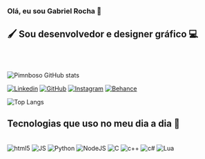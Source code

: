 ### Olá, eu sou Gabriel Rocha 👋
## 🖌️ Sou desenvolvedor e designer gráfico 💻
<br>
<br>

![Pimnboso GitHub stats](https://github-readme-stats.vercel.app/api?username=Pimnboso&show_icons=true&theme=tokyonight)

[![Linkedin](https://img.shields.io/badge/LinkedIn-0077B5?style=for-the-badge&logo=linkedin&logoColor=white)](https://www.linkedin.com/in/gabriel-francisco-rocha-351174255/)
[![GitHub](https://img.shields.io/badge/GitHub-100000?style=for-the-badge&logo=github&logoColor=white)](https://github.com/pimnboso)
[![Instagram](https://img.shields.io/badge/Instagram-E4405F?style=for-the-badge&logo=instagram&logoColor=white)](https://www.instagram.com/_.gbrielr/)
[![Behance](https://img.shields.io/badge/-Behance-blue?style=for-the-badge&logo=behance&logoColor=white)](https://www.behance.net/gabrielrocha96)

![Top Langs](https://github-readme-stats.vercel.app/api/top-langs/?username=Pimnboso&hide_progress=true)

## Tecnologias que uso no meu dia a dia 🧠
<div style="display: inline_block"><br/>
  <img align="center" alt="html5" src="https://img.shields.io/badge/HTML5-E34F26?style=for-the-badge&logo=html5&logoColor=white" />
  <img align="center" alt="JS" src="https://img.shields.io/badge/JavaScript-F7DF1E?style=for-the-badge&logo=javascript&logoColor=black" />
   <img align="center" alt="Python" src="https://img.shields.io/badge/Python-3776AB?style=for-the-badge&logo=python&logoColor=white" />
   <img align="center" alt="NodeJS" src="https://img.shields.io/badge/Node.js-43853D?style=for-the-badge&logo=node.js&logoColor=white" />
   <img align="center" alt="C" src="https://img.shields.io/badge/C-00599C?style=for-the-badge&logo=c&logoColor=white" />
  <img align="center" alt="c++" src="https://img.shields.io/badge/C%2B%2B-00599C?style=for-the-badge&logo=c%2B%2B&logoColor=white" />
  <img align="center" alt="c#" src="https://img.shields.io/badge/C%23-239120?style=for-the-badge&logo=c-sharp&logoColor=white" />
  <img align="center" alt="Lua" src="https://img.shields.io/badge/Lua-2C2D72?style=for-the-badge&logo=lua&logoColor=white" />
</div>
